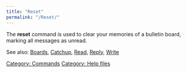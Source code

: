 ```yaml
---
title: "Reset"
permalink: "/Reset/"
---
```


The **reset** command is used to clear your memories of a bulletin
board, marking all messages as unread.

See also: [Boards](Boards "wikilink"), [Catchup](Catchup "wikilink"),
[Read](Read "wikilink"), [Reply](Reply "wikilink"),
[Write](Write "wikilink")

[Category: Commands](Category:_Commands "wikilink") [Category: Help
files](Category:_Help_files "wikilink")